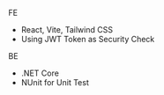 FE 

- React, Vite, Tailwind CSS
- Using JWT Token as Security Check

BE

- .NET Core
- NUnit for Unit Test
